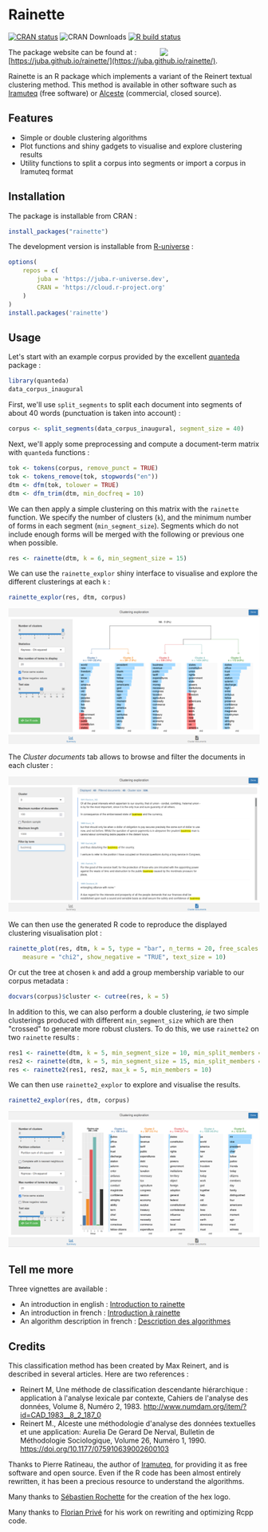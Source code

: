 # Rainette  

[![CRAN status](https://www.r-pkg.org/badges/version-ago/rainette)](https://cran.r-project.org/package=rainette)
![CRAN Downloads](https://cranlogs.r-pkg.org/badges/last-month/rainette)
[![R build status](https://github.com/juba/rainette/workflows/R-CMD-check/badge.svg)](https://github.com/juba/rainette/actions?query=workflow%3AR-CMD-check)
<!-- [![Coverage status](https://codecov.io/gh/juba/rainette/branch/master/graph/badge.svg)](https://codecov.io/github/juba/rainette?branch=master) -->

<img src="man/figures/logo.png" width=200 align="right" />

The package website can be found at : [https://juba.github.io/rainette/](https://juba.github.io/rainette/).

Rainette is an R package which implements a variant of the Reinert textual clustering method. This method is available in other software such as [Iramuteq](http://www.iramuteq.org/) (free software) or [Alceste](https://www.image-zafar.com/Logiciel.html) (commercial, closed source).

## Features

- Simple or double clustering algorithms
- Plot functions and shiny gadgets to visualise and explore clustering results
- Utility functions to split a corpus into segments or import a corpus in Iramuteq format

## Installation

The package is installable from CRAN :

```r
install_packages("rainette")
```

The development version is installable from [R-universe](https://r-universe.dev) :

```r
options(
    repos = c(
        juba = 'https://juba.r-universe.dev',
        CRAN = 'https://cloud.r-project.org'
    )
)
install.packages('rainette')
```

## Usage

Let's start with an example corpus provided by the excellent [quanteda](https://quanteda.io) package :

```r
library(quanteda)
data_corpus_inaugural
```

First, we'll use `split_segments` to split each document into segments of about 40 words (punctuation is taken into account) :

```r
corpus <- split_segments(data_corpus_inaugural, segment_size = 40)
```

Next, we'll apply some preprocessing and compute a document-term matrix with `quanteda` functions :

```r
tok <- tokens(corpus, remove_punct = TRUE)
tok <- tokens_remove(tok, stopwords("en"))
dtm <- dfm(tok, tolower = TRUE)
dtm <- dfm_trim(dtm, min_docfreq = 10)
```

We can then apply a simple clustering on this matrix with the `rainette` function. We specify the number of clusters (`k`), and the minimum number of forms in each segment (`min_segment_size`). Segments which do not include enough forms will be merged with the following or previous one when possible.

```r
res <- rainette(dtm, k = 6, min_segment_size = 15)
```

We can use the `rainette_explor` shiny interface to visualise and explore the different clusterings at each `k` :

```r
rainette_explor(res, dtm, corpus)
```

![rainette_explor_plot](man/figures/rainette_explor_plot_en.png)

The *Cluster documents* tab allows to browse and filter the documents in each cluster :

![rainette_explor_docs](man/figures/rainette_explor_docs_en.png)

We can then use the generated R code to reproduce the displayed clustering visualisation plot :

```r
rainette_plot(res, dtm, k = 5, type = "bar", n_terms = 20, free_scales = FALSE,
    measure = "chi2", show_negative = "TRUE", text_size = 10)
```

Or cut the tree at chosen `k` and add a group membership variable to our corpus metadata :

```r
docvars(corpus)$cluster <- cutree(res, k = 5)
```

In addition to this, we can also perform a double clustering, *ie* two simple clusterings produced with different `min_segment_size` which are then "crossed" to generate more robust clusters. To do this, we use `rainette2` on two `rainette` results :

```r
res1 <- rainette(dtm, k = 5, min_segment_size = 10, min_split_members = 10)
res2 <- rainette(dtm, k = 5, min_segment_size = 15, min_split_members = 10)
res <- rainette2(res1, res2, max_k = 5, min_members = 10)
```

We can then use `rainette2_explor` to explore and visualise the results.

```r
rainette2_explor(res, dtm, corpus)
```

![rainette2_explor](man/figures/rainette2_explor_en.png)

## Tell me more

Three vignettes are available :

- An introduction in english : [Introduction to rainette](https://juba.github.io/rainette/articles/introduction_en.html)
- An introduction in french : [Introduction à rainette](https://juba.github.io/rainette/articles/introduction_usage.html)
- An algorithm description in french : [Description des algorithmes](https://juba.github.io/rainette/articles/algorithmes.html)

## Credits

This classification method has been created by Max Reinert, and is described in several articles. Here are two references :

- Reinert M, Une méthode de classification descendante hiérarchique : application à l'analyse lexicale par contexte, Cahiers de l'analyse des données, Volume 8, Numéro 2, 1983. <http://www.numdam.org/item/?id=CAD_1983__8_2_187_0>
- Reinert M., Alceste une méthodologie d'analyse des données textuelles et une application: Aurelia De Gerard De Nerval, Bulletin de Méthodologie Sociologique, Volume 26, Numéro 1, 1990. <https://doi.org/10.1177/075910639002600103>

Thanks to Pierre Ratineau, the author of [Iramuteq](http://www.iramuteq.org/), for providing it as free software and open source. Even if the R code has been almost entirely rewritten, it has been a precious resource to understand the algorithms.

Many thanks to [Sébastien Rochette](https://github.com/statnmap) for the creation of the hex logo.

Many thanks to [Florian Privé](https://github.com/privefl/) for his work on rewriting and optimizing Rcpp code.
